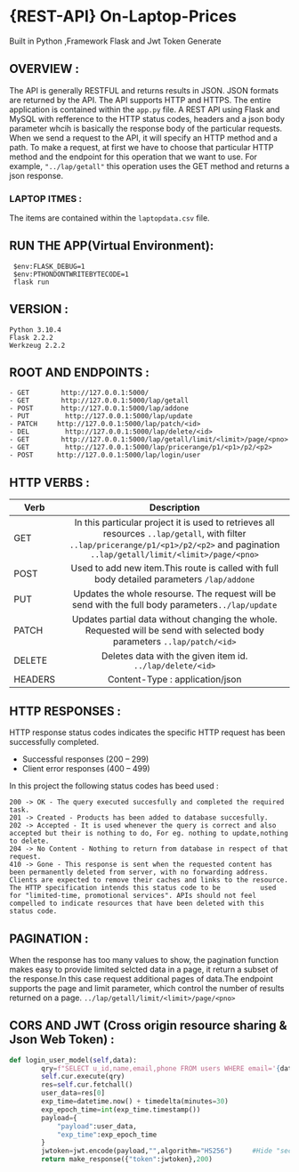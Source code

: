 # {REST-API} On-Laptop-Prices
Built in Python ,Framework Flask and Jwt Token Generate
## OVERVIEW :
The API is generally RESTFUL and returns results in JSON. JSON formats are returned by the API.
The API supports HTTP and HTTPS. 
The entire application is contained within the `app.py` file.
A REST API using Flask and MySQL with refference to the HTTP status codes,
headers and a json body parameter whcih is basically the response body of the particular requests.
When we send a request to the API, it will specify an HTTP method and a path.
To make a request, at first we have to choose that particular HTTP method and the endpoint for this operation that we want to use.
For example, `"../lap/getall"` this operation uses the GET method and returns a json response.

### LAPTOP ITMES :
The items are contained within the `laptopdata.csv` file.

## RUN THE APP(Virtual Environment): 
``` 
 $env:FLASK_DEBUG=1
 $env:PTHONDONTWRITEBYTECODE=1
 flask run
```
## VERSION :
```
Python 3.10.4
Flask 2.2.2
Werkzeug 2.2.2
```
## ROOT AND ENDPOINTS :
```
- GET 	     http://127.0.0.1:5000/
- GET 	     http://127.0.0.1:5000/lap/getall
- POST	     http://127.0.0.1:5000/lap/addone
- PUT	      http://127.0.0.1:5000/lap/update
- PATCH	    http://127.0.0.1:5000/lap/patch/<id>                   
- DEL	      http://127.0.0.1:5000/lap/delete/<id>
- GET 	     http://127.0.0.1:5000/lap/getall/limit/<limit>/page/<pno>
- GET	      http://127.0.0.1:5000/lap/pricerange/p1/<p1>/p2/<p2> 
- POST      http://127.0.0.1:5000/lap/login/user
```
## HTTP VERBS :
| Verb          | Description   | 
| ------------- |:-------------:| 
|  GET	        |In this particular project it is used to retrieves all resources `..lap/getall`, with filter                                         `..lap/pricerange/p1/<p1>/p2/<p2>` and pagination `..lap/getall/limit/<limit>/page/<pno>`|  
|  POST         | Used to add new item.This route is called with full body detailed parameters `/lap/addone`|  
|  PUT          | Updates the whole resourse. The request will be send with the full body parameters`../lap/update` |  
|  PATCH	       |Updates partial data without changing the whole. Requested will be send with selected body parameters                                  `..lap/patch/<id>`|  
|  DELETE       |	Deletes data with the given item id. `../lap/delete/<id>`|  
|  HEADERS      | Content-Type : application/json |  

## HTTP RESPONSES :
HTTP response status codes indicates the specific HTTP request has been successfully completed.
- Successful responses (200 – 299)
- Client error responses (400 – 499)

In this project the following status codes has beed used :
```
200 -> OK - The query executed succesfully and completed the required task.
201 -> Created - Products has been added to database succesfully.
202 -> Accepted - It is used whenever the query is correct and also accepted but their is nothing to do, For eg. nothing to update,nothing to delete.
204 -> No Content - Nothing to return from database in respect of that request.
410 -> Gone - This response is sent when the requested content has been permanently deleted from server, with no forwarding address.        Clients are expected to remove their caches and links to the resource. The HTTP specification intends this status code to be          used for "limited-time, promotional services". APIs should not feel compelled to indicate resources that have been deleted with this status code.
```
## PAGINATION :
When the response has too many values to show, the pagination function makes easy to provide limited selcted data in a page, it return a subset of the response.In this case request additional pages of data.The endpoint supports the page and limit parameter, which control the number of results returned on a page. `../lap/getall/limit/<limit>/page/<pno>`

## CORS AND JWT (Cross origin resource sharing & Json Web Token) :
```python
def login_user_model(self,data):
        qry=f"SELECT u_id,name,email,phone FROM users WHERE email='{data['email']}' AND password='{data['password']}' "
        self.cur.execute(qry)
        res=self.cur.fetchall()
        user_data=res[0]
        exp_time=datetime.now() + timedelta(minutes=30)
        exp_epoch_time=int(exp_time.timestamp())
        payload={
            "payload":user_data,
            "exp_time":exp_epoch_time
        }
        jwtoken=jwt.encode(payload,"",algorithm="HS256")     #Hide "secret key"
        return make_response({"token":jwtoken},200)
```
